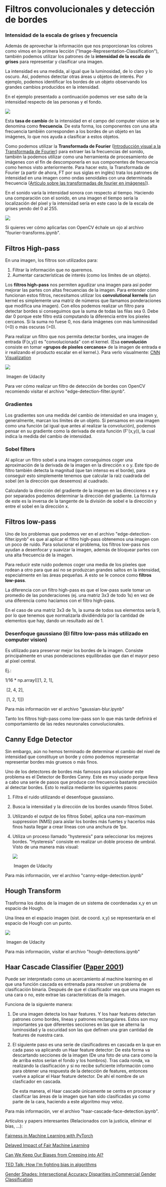 # Filtros convolucionales y detección de bordes

### Intensidad de la escala de grises y frecuencia

Además de aprovechar la información que nos proporcionan los colores como vimos en la primera lección ("Image-Representation-Classification"), también podemos utilizar los patrones de la **intensidad de la escala de grises** para representar y clasificar una imagen.

La intensidad es una medida, al igual que la luminosidad, de lo claro y lo oscuro. Así, podemos detectar otras áreas u objetos de interés. Por ejemplo, podemos identificar los bordes de un objeto observando los grandes cambios producidos en la intensidad.

En el ejemplo presentado a continuación podemos ver ese salto de la intensidad respecto de las personas y el fondo.

![](https://github.com/aaronespasa/computer-vision/blob/master/2.Convolutional-Filters-Edge-Detection/Images/grayscale-example.png)

Esta **tasa de cambio** de la intensidad en el campo del computer vision se le denomina como **frecuencia**. De esta forma, los componentes con una alta frecuencia también corresponden a los bordes de un objeto en las imágenes, lo que nos ayuda a clasificar a estos objetos.

Como podemos utilizar la **Transformada de Fourier** ([Introducción visual a la Transformada de Fourier](https://www.youtube.com/watch?v=spUNpyF58BY)) para extraer las la frecuencias del sonido, también la podemos utilizar como una herramienta de procesamiento de imágenes con el fin de descomponerla en sus componentes de frecuencia como hemos visto anteriormente. Para hacer esto, la Transformada de Fourier (a partir de ahora, FT por sus siglas en inglés) trata los patrones de intensidad en una imagen como ondas senoidales con una determinada frecuencia ([Artículo sobre las transformadas de fourier en imágenes](https://plus.maths.org/content/fourier-transforms-images)]).

En el sonido varía la intensidad sonora con respecto al tiempo. Haciendo una comparación con el sonido, en una imagen el tiempo sería la localización del píxel y la intensidad sería en este caso la de la escala de grises yendo del 0 al 255.

![](https://github.com/aaronespasa/computer-vision/blob/master/2.Convolutional-Filters-Edge-Detection/Images/image-ft.jpg)

Si quieres ver cómo aplicarlas con OpenCV échale un ojo al archivo "fourier-transforms.ipynb".

## Filtros High-pass

En una imagen, los filtros son utilizados para:

1. Filtrar la información que no queremos.
2. Aumentar características de interés (como los límites de un objeto).

Los **filtros high-pass** nos permiten agudizar una imagen para así poder mejorar las partes con altas frecuencias de la imagen. Para entender cómo funcionan estos filtros, necesitamos utilizar los **convolutional kernels** (un kernel es simplemente una matriz de números que llamamos ponderaciones que modifica una imagen). Con ellos podemos realizar un filtro para detectar bordes si conseguimos que la suma de todas las filas sea 0. Debe dar 0 porque este filtro está computando la diferencia entre los píxeles cercanos. Si la suma no fuese 0, nos daría imágenes con más luminosidad (<0) o más oscuras (>0).

Para realizar un filtro que nos permita detectar bordes, una imagen de entrada (F(x,y)) es "convolucionada" con el kernel. (Esa **convolución** consiste en tomar «**grupos de píxeles cercanos»** de la imagen de entrada e ir realizando el producto escalar en el kernel.). Para verlo visualmente: [CNN Visualization](https://www.youtube.com/watch?time_continue=19&v=f0t-OCG79-U&feature=emb_title)

![](https://github.com/aaronespasa/computer-vision/blob/master/2.Convolutional-Filters-Edge-Detection/Images/convolutional-kernels.png)

​																Imagen de Udacity



Para ver cómo realizar un filtro de detección de bordes con OpenCV recomiendo visitar el archivo "edge-detection-filter.ipynb".

### Gradientes

Los gradientes son una medida del cambio de intensidad en una imagen y, generalmente, marcan los límites de un objeto. Si pensamos en una imagen como una función (al igual que antes al realizar la convolución), podemos pensar en su gradiente como la derivada de esta función (F'(x,y)), la cual indica la medida del cambio de intensidad.

### Sobel filters

Al aplicar un filtro sobel a una imagen conseguimos coger una aproximación de la derivada de la imagen en la dirección x o y. Este tipo de filtro también detecta la magnitud (que tan intenso es el borde), para conseguir esto simplemente tenemos que calcular la raíz cuadrada del sobel (en la dirección que deseemos) al cuadrado.

Calculando la dirección del gradiente de la imagen en las direcciones x e y por separados podemos determinar la dirección del gradiente. La fórmula de este es la inversa de la tangente de la división de sobel e la dirección y entre el sobel en la dirección x.

## Filtros low-pass

Uno de los problemas que podemos ver en el archivo "edge-detection-filter.ipynb" es que al aplicar el filtro high-pass obtenemos una imagen con un poco de ruido. Para solucionar el problema, los filtros low-pass nos ayudan a desenfocar y suavizar la imagen, además de bloquear partes con una alta frecuencia de la imagen.

Para reducir este ruido podemos coger una media de los píxeles que rodean a otro para que así no se produzcan grandes saltos en la intensidad, especialmente en las áreas pequeñas. A esto se le conoce como **filtros low-pass**.

La diferencia con un filtro high-pass es que el low-pass suele tomar un promedio de las ponderaciones (ej. una matriz 3x3 de todo 1s) en vez de una diferencia como hacíamos con el filtro high-pass.

En el caso de una matriz 3x3 de 1s, la suma de todos sus elementos sería 9, por lo que tenemos que normalizarla dividiéndola por la cantidad de elementos que hay, dando un resultado así de 1.

### Desenfoque gaussiano (El filtro low-pass más utilizado en computer vision)

Es utilizado para preservar mejor los bordes de la imagen. Consiste principalmente en unas ponderaciones equilibradas que dan el mayor peso al píxel central.

Ej.:

1/16 * np.array([[1, 2, 1],

​				 			[2, 4, 2],

​				 			[1, 2, 1]])

Para más información ver el archivo "gaussian-blur.ipynb"



Tanto los filtros high-pass como low-pass son lo que más tarde definirá el comportamiento de las redes neuronales convolucionales.



## Canny Edge Detector

Sin embargo, aún no hemos terminado de determinar el cambio del nivel de intensidad que constituye un borde y cómo podemos representar representar bordes más gruesos o más finos.

Uno de los detectores de bordes más famosos para solucionar este problema es el Detector de Bordes Canny. Este es muy usado porque lleva a cabo una serie de pasos que produce con frecuencia  bastante precisión al detectar bordes. Esto lo realiza mediante los siguientes pasos:

1. Filtra el ruido utilizando el desenfoque gaussiano.

2. Busca la intensidad y la dirección de los bordes usando filtros Sobel.

3. Utilizando el output de los filtros Sobel, aplica una non-maximum suppression (NMS) para aislar los bordes más fuertes y hacerlos más finos hasta llegar a crear líneas con una anchura de 1px.

4. Utiliza un proceso llamado "hysteresis" para seleccionar los mejores bordes. "Hysteresis" consiste en realizar un doble proceso de umbral. Visto de una manera más visual:

   

   ![](https://github.com/aaronespasa/computer-vision/blob/master/2.Convolutional-Filters-Edge-Detection/Images/canny-edge-detection.png)
   
   ​																			Imagen de Udacity
   
   

Para más información, ver el archivo "canny-edge-detection.ipynb"

## Hough Transform

Trasforma los datos de la imagen de un sistema de coordenadas x,y en un espacio de Hough.

Una línea en el espacio imagen (sist. de coord. x,y) se representaría en el espacio de Hough con un punto.

![](https://github.com/aaronespasa/computer-vision/blob/master/2.Convolutional-Filters-Edge-Detection/Images/hough-space.png)

​																Imagen de Udacity



Para más información, visitar el archivo "hough-detections.ipynb"

## Haar Cascade Classifier ([Paper 2001](https://www.cs.cmu.edu/~efros/courses/LBMV07/Papers/viola-cvpr-01.pdf))

Puede ser interpretado como un acercamiento al machine learning en el que una función cascada es entrenada para resolver un problema de clasificación binaria. Después de que el clasificador vea que una imagen es una cara o no, este extrae las características de la imagen.

Funciona de la siguiente manera:

1. De una imagen detecta los haar features. Y los haar features detectan patrones como bordes, líneas y patrones rectangulares. Estos son muy importantes ya que diferentes secciones en las que se alterna la luminosidad y la oscuridad son las que definen una gran cantidad de features de nuestra cara.

2. El siguiente paso es una serie de clasificadores en cascada en la que en cada paso va aplicando un Haar feature detector:  De esta forma va descartando secciones de la imagen (De una foto de una cara como la de arriba estos serían el fondo y los hombros). Tras cada ronda, va realizando la clasificación y si no recibe suficiente información como para obtener una respuesta de la detección de features, entonces vuelve a aplicar el Haar feature detector. De ahí el nombre de un clasficador en cascada.

   De esta manera, el Haar cascade únicamente se centra en procesar y clasificar las áreas de la imagen que han sido clasificadas ya como parte de la cara, haciendo a este algoritmo muy veloz. 

Para más información, ver el archivo "haar-cascade-face-detection.ipynb".



Artículos y papers interesantes (Relacionados con la justicia, eliminar el bias, ...):

[Fairness in Machine Learning with PyTorch](https://godatadriven.com/blog/fairness-in-machine-learning-with-pytorch/)

[Delayed Impact of Fair Machine Learning](https://bair.berkeley.edu/blog/2018/05/17/delayed-impact/)

[Can We Keep Our Biases from Creeping into AI?](https://hbr.org/2018/02/can-we-keep-our-biases-from-creeping-into-ai?utm_campaign=hbr&utm_source=twitter&utm_medium=social)

[TED Talk: How I'm fighting bias in algorithms](https://www.ted.com/talks/joy_buolamwini_how_i_m_fighting_bias_in_algorithms)

[Gender Shades:  Intersectional Accuracy Disparities inCommercial Gender Classification](https://video.udacity-data.com/topher/2018/June/5b2c01ba_gender-shades-paper/gender-shades-paper.pdf)



